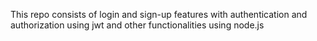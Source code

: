 This repo consists of login and sign-up features with authentication and authorization using jwt and other functionalities using node.js
